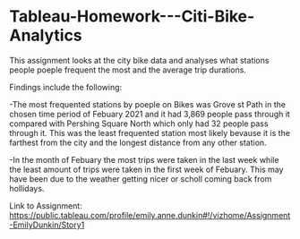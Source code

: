 # Tableau-Homework---Citi-Bike-Analytics
This assignment looks at the city bike data and analyses what stations people poeple frequent the most and the average trip durations. 

Findings include the following: 

  -The most frequented stations by poeple on Bikes was Grove st Path in the chosen time period of Febuary 2021 and it had 3,869 people pass through it compared with Pershing Square North which only had 32 people pass through it. This was the least frequented station most likely bevause it is the farthest from the city and the longest distance from any other station. 
  
  -In the month of Febuary the most trips were taken in the last week while the least amount of trips were taken in the first week of Febuary. This may have been due to the weather getting nicer or scholl coming back from hollidays. 
  
  
  Link to Assignment: 
  https://public.tableau.com/profile/emily.anne.dunkin#!/vizhome/Assignment-EmilyDunkin/Story1
